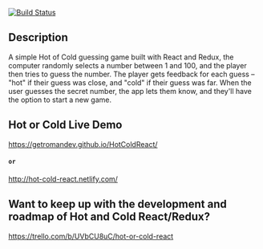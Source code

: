 [![Build Status](https://travis-ci.org/getromandev/HotColdReact.svg?branch=master)](https://travis-ci.org/getromandev/HotColdReact)

## Description
A simple Hot of Cold guessing game built with React and Redux, the computer randomly selects a number between 1 and 100, and the player then tries to guess the number. The player gets feedback for each guess – "hot" if their guess was close, and "cold" if their guess was far. When the user guesses the secret number, the app lets them know, and they'll have the option to start a new game.

## Hot or Cold Live Demo
https://getromandev.github.io/HotColdReact/
#### ```or```
http://hot-cold-react.netlify.com/

## Want to keep up with the development and roadmap of Hot and Cold React/Redux?  
https://trello.com/b/UVbCU8uC/hot-or-cold-react
